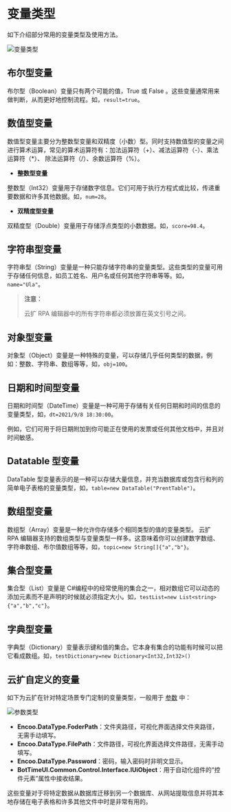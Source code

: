 # 变量类型

如下介绍部分常用的变量类型及使用方法。

![变量类型](https://docimages.blob.core.chinacloudapi.cn/images/Studio/datatype20210908.png)

## 布尔型变量

布尔型（Boolean）变量只有两个可能的值，True 或 False 。这些变量通常用来做判断，从而更好地控制流程。如，`result=true`。

## 数值型变量

数值型变量主要分为整数型变量和双精度（小数）型。同时支持数值型的变量之间进行算术运算，常见的算术运算符有：加法运算符（+）、减法运算符（-）、乘法运算符（*）、 除法运算符（/）、余数运算符（%）。

- **整数型变量**

整数型（Int32）变量用于存储数字信息。它们可用于执行方程式或比较，传递重要数据和许多其他数据。如，`num=28`。

- **双精度型变量**

双精度型（Double）变量用于存储浮点类型的小数数据。如，`score=98.4`。

## 字符串型变量

字符串型（String）变量是一种只能存储字符串的变量类型。这些类型的变量可用于存储任何信息，如员工姓名、用户名或任何其他字符串等等。如，`name="Ula"`。

> **注意：**
>
> 云扩 RPA 编辑器中的所有字符串都必须放置在英文引号之间。

## 对象型变量

对象型（Object）变量是一种特殊的变量，可以存储几乎任何类型的数据，例如：整数、字符串、数组等等，如，`obj=100`。

## 日期和时间型变量

日期和时间型（DateTime）变量是一种可用于存储有关任何日期和时间的信息的变量类型，如，`dt=2021/9/8 18:30:00`。

例如，它们可用于将日期附加到你可能正在使用的发票或任何其他文档中，并且对时间敏感。

## Datatable 型变量

DataTable 型变量表示的是一种可以存储大量信息，并充当数据库或包含行和列的简单电子表格的变量类型，如，`table=new DataTable("PrentTable")`。

## 数组型变量

数组型（Array）变量是一种允许你存储多个相同类型的值的变量类型。
云扩 RPA 编辑器支持的数组类型与变量类型一样多。这意味着你可以创建数字数组、字符串数组、布尔值数组等等，如，`topic=new String[]{"a","b"}`。

## 集合型变量

集合型（List）变量是 C#编程中的经常使用的集合之一，相对数组它可以动态的添加元素而不是声明的时候就必须指定大小。如，`testList=new List<string>{"a","b","c"}`。

## 字典型变量

字典型（Dictionary）变量表示键和值的集合。它本身有集合的功能有时候可以把它看成数组。如，`testDictionary=new Dictionary<Int32,Int32>()`

## 云扩自定义的变量

如下为云扩在针对特定场景专门定制的变量类型，一般用于 [参数](./../Arguments/Arguments.md) 中：

![参数类型](https://docimages.blob.core.chinacloudapi.cn/images/Studio/arguments20210909.png)

- **Encoo.DataType.FoderPath**：文件夹路径，可视化界面选择文件夹路径，无需手动填写。
- **Encoo.DataType.FilePath**：文件路径，可视化界面选择文件路径，无需手动填写。
- **Encoo.DataType.Password**：密码，输入密码时非明文显示。
- **BotTimeUI.Common.Control.Interface.IUiObject**：用于自动化组件的“控件元素”属性中接收结果。

这些变量对于将特定数据从数据库迁移到另一个数据库、从网站提取信息并将其本地存储在电子表格和许多其他文件中时是非常有用的。
